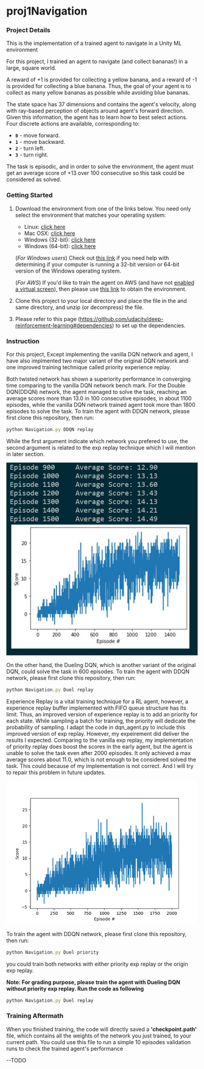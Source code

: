 # proj1Navigation

[image1]:https://github.com/Thedatababbler/proj1Navigation/blob/main/DDQN.JPG

[image3]:https://github.com/Thedatababbler/proj1Navigation/blob/main/priority_exp.png

### Project Details
This is the implementation of a trained agent to navigate in a Unity ML environment 

For this project, I trained an agent to navigate (and collect bananas!) in a large, square world.

A reward of +1 is provided for collecting a yellow banana, and a reward of -1 is provided for collecting a blue banana.  Thus, the goal of your agent is to collect as many yellow bananas as possible while avoiding blue bananas.  

The state space has 37 dimensions and contains the agent's velocity, along with ray-based perception of objects around agent's forward direction.  Given this information, the agent has to learn how to best select actions.  Four discrete actions are available, corresponding to:
- **`0`** - move forward.
- **`1`** - move backward.
- **`2`** - turn left.
- **`3`** - turn right.

The task is episodic, and in order to solve the environment, the agent must get an average score of +13 over 100 consecutive so this task could be considered as solved.

### Getting Started

1. Download the environment from one of the links below.  You need only select the environment that matches your operating system:
    - Linux: [click here](https://s3-us-west-1.amazonaws.com/udacity-drlnd/P1/Banana/Banana_Linux.zip)
    - Mac OSX: [click here](https://s3-us-west-1.amazonaws.com/udacity-drlnd/P1/Banana/Banana.app.zip)
    - Windows (32-bit): [click here](https://s3-us-west-1.amazonaws.com/udacity-drlnd/P1/Banana/Banana_Windows_x86.zip)
    - Windows (64-bit): [click here](https://s3-us-west-1.amazonaws.com/udacity-drlnd/P1/Banana/Banana_Windows_x86_64.zip)
    
    (_For Windows users_) Check out [this link](https://support.microsoft.com/en-us/help/827218/how-to-determine-whether-a-computer-is-running-a-32-bit-version-or-64) if you need help with determining if your computer is running a 32-bit version or 64-bit version of the Windows operating system.

    (_For AWS_) If you'd like to train the agent on AWS (and have not [enabled a virtual screen](https://github.com/Unity-Technologies/ml-agents/blob/master/docs/Training-on-Amazon-Web-Service.md)), then please use [this link](https://s3-us-west-1.amazonaws.com/udacity-drlnd/P1/Banana/Banana_Linux_NoVis.zip) to obtain the environment.

2. Clone this project to your local directory and place the file in the and same directory, and unzip (or decompress) the file.

3. Please refer to this page (https://github.com/udacity/deep-reinforcement-learning#dependencies) to set up the dependencies.

### Instruction
For this project, Except implementing the vanilla DQN network and agent, I have also implmented two major variant of the original DQN network and one improved training technique called
priority experience replay. 

Both twisted network has shown a superiority performance in converging time comparing to the vanilla DQN network bench mark. For the Double DQN(DDQN) network, the agent
managed to solve the task, reaching an average scores more than 13.0 in 100 consecutive episodes, in about 1100 episodes, while the vanilla DQN network trained agent took more than
1800 episodes to solve the task. To train the agent with DDQN network, please first clone this repository, then run: 
```javascript
python Navigation.py DDQN replay
```
While the first argument indicate which network you prefered to use, the second argument is related to the exp replay technique which I will mention in later section.

![DDQN][image1]

On the other hand, the Dueling DQN, which is another variant of the original DQN, could solve the task in 600 episodes. To train the agent with DDQN network, please first clone this repository, then run: 
```javascript
python Navigation.py Duel replay
```

Experience Replay is a vital training technique for a RL agent, however, a experience replay buffer implemented with FIFO queue structure has its limit. Thus, an improved version of experience replay
is to add an priority for each state. While sampling a batch for training, the priority will dedicate the probability of sampling. I adapt the code in dqn_agent.py to include this improved
version of exp replay. However, my expeirement did deliver the results I expected. Comparing to the vanilla exp replay, my implementation of priority replay does boost the scores in the early agent,
but the agent is unable to solve the task even after 2000 episodes. It only achieved a max average scores about 11.0, which is not enough to be considered solved the task. This could because of my implementation is not 
correct. And I will try to repair this problem in future updates. 

![priority][image3]

To train the agent with DDQN network, please first clone this repository, then run: 
```javascript
python Navigation.py Duel priority
```
you could train both networks with either priority exp replay or the origin exp replay.

__Note: For grading purpose, please train the agent with Dueling DQN without priority exp replay. Run the code as following__
```javascript
python Navigation.py Duel replay
```

### Training Aftermath
When you finished training, the code will directly saved a **'checkpoint.path'** file, which contains all the weights of the network you just trained, to your current path. You could
use this file to run a simple 10 episodes validation runs to check the trained agent's performance

--TODO





